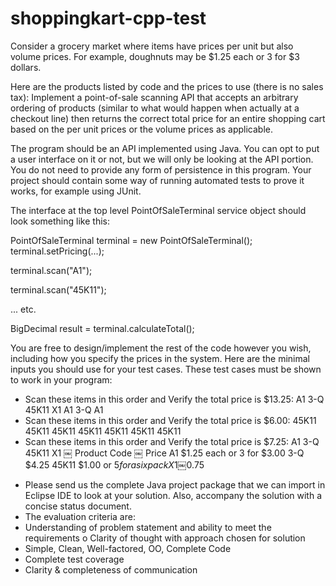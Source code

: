 # shoppingkart-cpp-test

Consider a grocery market where items have prices per unit but also volume prices. For example, doughnuts may be $1.25 each or 3 for $3 dollars.

Here are the products listed by code and the prices to use (there is no sales tax):
Implement a point-of-sale scanning API that accepts an arbitrary ordering of products (similar to what would happen when actually at a checkout line) then returns the correct total price for an entire shopping cart based on the per unit prices or the volume prices as applicable.

The program should be an API implemented using Java. You can opt to put a user interface on it or not, but we will only be looking at the API portion. You do not need to provide any form of persistence in this program. Your project should contain some way of running automated tests to prove it works, for example using JUnit.

The interface at the top level PointOfSaleTerminal service object should look something like this:

PointOfSaleTerminal terminal = new PointOfSaleTerminal(); terminal.setPricing(...);

terminal.scan("A1");

terminal.scan("45K11");

... etc.

BigDecimal result = terminal.calculateTotal();

You are free to design/implement the rest of the code however you wish, including how you specify the prices in the system.
Here are the minimal inputs you should use for your test cases. These test cases must be shown to work in your program:
* Scan these items in this order and Verify the total price is $13.25: A1
3-Q 45K11 X1
A1 3-Q A1
* Scan these items in this order and Verify the total price is $6.00: 45K11
45K11 45K11 45K11 45K11 45K11 45K11
* Scan these items in this order and Verify the total price is $7.25: A1
3-Q 45K11 X1
￼
Product Code
￼
Price
A1
$1.25 each or 3 for $3.00
3-Q
$4.25
45K11
$1.00 or $5 for a six pack
X1
￼$0.75
- Please send us the complete Java project package that we can import in Eclipse IDE to look at your solution. Also, accompany the solution with a concise status document.
- The evaluation criteria are:
- Understanding of problem statement and ability to meet the requirements o Clarity of thought with approach chosen for solution
- Simple, Clean, Well-factored, OO, Complete Code
- Complete test coverage
- Clarity & completeness of communication

